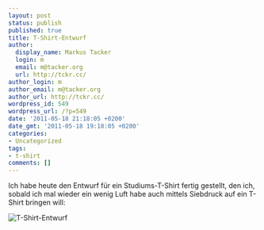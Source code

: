 ```yaml
---
layout: post
status: publish
published: true
title: T-Shirt-Entwurf
author:
  display_name: Markus Tacker
  login: m
  email: m@tacker.org
  url: http://tckr.cc/
author_login: m
author_email: m@tacker.org
author_url: http://tckr.cc/
wordpress_id: 549
wordpress_url: /?p=549
date: '2011-05-18 21:18:05 +0200'
date_gmt: '2011-05-18 19:18:05 +0200'
categories:
- Uncategorized
tags:
- t-shirt
comments: []
---
```

<p>Ich habe heute den Entwurf für ein Studiums-T-Shirt fertig gestellt, den ich, sobald ich mal wieder ein wenig Luft habe auch mittels Siebdruck auf ein T-Shirt bringen will:</p>
<p><img src="https://dl.dropbox.com/s/3yce1ydssiormhu/space-invaders-tshirt.jpg" alt="T-Shirt-Entwurf" /></p>
